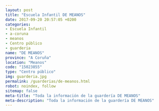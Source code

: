 ```yaml
---
layout: post
title: "Escuela Infantil DE MEANOS"
date: 2017-09-20 20:57:05 +0200
categories:
- Escuela Infantil
- a-coruna
- meanos
- Centro público
- guarderia
name: "DE MEANOS"
province: "A Coruña"
location: "Meanos"
code: "15023855"
type: "Centro público"
img: guarderia.jpg
permalink: /guarderias/de-meanos.html
robot: noindex, follow
sitemap: false
meta-title: "Toda la información de la guardería DE MEANOS"
meta-description: "Toda la información de la guardería DE MEANOS"
---
```


